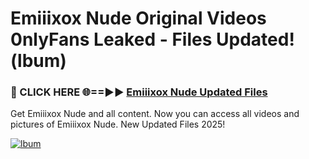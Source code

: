 # Emiiixox Nude Original Videos 0nlyFans Leaked - Files Updated! (lbum)

<h3>🔴 CLICK HERE 🌐==►► <a href="https://tinyurl.com/4mcuefdz" rel="nofollow">Emiiixox Nude Updated Files</a></h3>

Get Emiiixox Nude and all content. Now you can access all videos and pictures of Emiiixox Nude. New Updated Files 2025!

[![lbum](https://i.imgur.com/StAQSOY.gif)](https://tinyurl.com/4mcuefdz)
